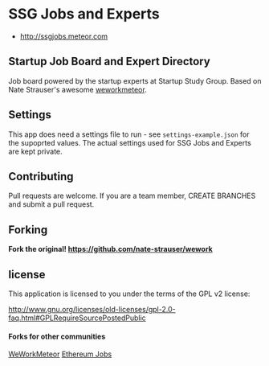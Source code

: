 # SSG Jobs and Experts

* http://ssgjobs.meteor.com

## Startup Job Board and Expert Directory

Job board powered by the startup experts at Startup Study Group. Based on Nate Strauser's awesome [weworkmeteor](http://weworkmeteor.com).

## Settings
This app does need a settings file to run - see `settings-example.json` for the supoprted values.  The actual settings used for SSG Jobs and Experts are kept private.

## Contributing

Pull requests are welcome. If you are a team member, CREATE BRANCHES and submit a pull request.

## Forking

**Fork the original! https://github.com/nate-strauser/wework**

## license

This application is licensed to you under the terms of the GPL v2 license:

http://www.gnu.org/licenses/old-licenses/gpl-2.0-faq.html#GPLRequireSourcePostedPublic

#### Forks for other communities
[WeWorkMeteor](http://weworkmeteor.com)
[Ethereum Jobs](http://jobs.ethercasts.com/)
